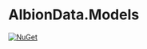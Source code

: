 # AlbionData.Models
[![NuGet](https://img.shields.io/nuget/v/AlbionData.Models.svg)](https://www.nuget.org/packages/AlbionData.Models/)
